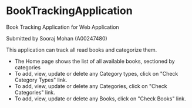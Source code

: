 # BookTrackingApplication
 Book Tracking Application for Web Application

Submitted by Sooraj Mohan (A00247480)

This application can track all read books and categorize them.

- The Home page shows the list of all available books, sectioned by categories
- To add, view, update or delete any Category types, click on "Check Category Types" link.
- To add, view, update or delete any Categories, click on "Check Categories" link.
- To add, view, update or delete any Books, click on "Check Books" link.
